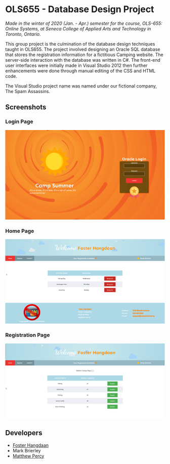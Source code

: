 # OLS655 - Database Design Project
*Made in the winter of 2020 (Jan. - Apr.) semester for the course, OLS-655: Online Systems, at Seneca College of Applied Arts and Technology in Toronto, Ontario.*

This group project is the culmination of the database design techniques taught in OLS655. The project involved designing an Oracle SQL database that stores the registration information for a fictitious Camping website. The server-side interaction with the database was written in C#. The front-end user interfaces were initially made in Visual Studio 2012 then further enhancements were done through manual editing of the CSS and HTML code.

The Visual Studio project name was named under our fictional company, The Spam Assassins.

## Screenshots
### Login Page
![](screenshots/login.png)

### Home Page
![](screenshots/home.png)

### Registration Page
![](screenshots/registration.png)

## Developers
- [Foster Hangdaan](http://www.fosterhangdaan.com)
- Mark Brierley
- [Matthew Percy](https://percy.tech)

